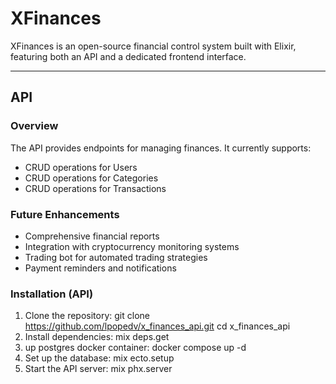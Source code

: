 # XFinances

XFinances is an open-source financial control system built with Elixir, featuring both an API and a dedicated frontend interface.

---

## API

### Overview

The API provides endpoints for managing finances. It currently supports:

- CRUD operations for Users
- CRUD operations for Categories
- CRUD operations for Transactions

### Future Enhancements

- Comprehensive financial reports
- Integration with cryptocurrency monitoring systems
- Trading bot for automated trading strategies
- Payment reminders and notifications

### Installation (API)

1. Clone the repository:
   git clone <https://github.com/lpopedv/x_finances_api.git>
   cd x_finances_api
2. Install dependencies:
   mix deps.get
2. up postgres docker container:
   docker compose up -d
3. Set up the database:
   mix ecto.setup
4. Start the API server:
   mix phx.server
